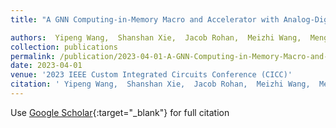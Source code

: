 ```yaml
---
title: "A GNN Computing-in-Memory Macro and Accelerator with Analog-Digital Hybrid Transformation and CAMenabled Search-reduce"

authors:  Yipeng Wang,  Shanshan Xie,  Jacob Rohan,  Meizhi Wang,  Mengtian Yang,  <strong>Sirish Oruganti</strong>,  Jaydeep Kulkarni
collection: publications
permalink: /publication/2023-04-01-A-GNN-Computing-in-Memory-Macro-and-Accelerator-with-Analog-Digital-Hybrid-Transformation-and-CAMenabled-Search-reduce
date: 2023-04-01
venue: '2023 IEEE Custom Integrated Circuits Conference (CICC)'
citation: ' Yipeng Wang,  Shanshan Xie,  Jacob Rohan,  Meizhi Wang,  Mengtian Yang,  <strong>Sirish Oruganti</strong>,  Jaydeep Kulkarni, &quot;A GNN Computing-in-Memory Macro and Accelerator with Analog-Digital Hybrid Transformation and CAMenabled Search-reduce.&quot; 2023 IEEE Custom Integrated Circuits Conference (CICC), 2023.'
---
```

Use [Google Scholar](https://scholar.google.com/scholar?q=A+GNN+Computing+in+Memory+Macro+and+Accelerator+with+Analog+Digital+Hybrid+Transformation+and+CAMenabled+Search+reduce){:target="_blank"} for full citation